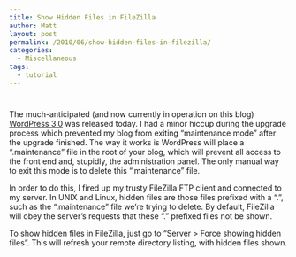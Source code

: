 ```yaml
---
title: Show Hidden Files in FileZilla
author: Matt
layout: post
permalink: /2010/06/show-hidden-files-in-filezilla/
categories:
  - Miscellaneous
tags:
  - tutorial
---
```

# 

The much-anticipated (and now currently in operation on this blog) [WordPress 3.0][1] was released today. I had a minor hiccup during the upgrade process which prevented my blog from exiting “maintenance mode” after the upgrade finished. The way it works is WordPress will place a “.maintenance” file in the root of your blog, which will prevent all access to the front end and, stupidly, the administration panel. The only manual way to exit this mode is to delete this “.maintenance” file.

 [1]: http://wordpress.org/development/2010/06/thelonious/

In order to do this, I fired up my trusty FileZilla FTP client and connected to my server. In UNIX and Linux, hidden files are those files prefixed with a “.”, such as the “.maintenance” file we’re trying to delete. By default, FileZilla will obey the server’s requests that these “.” prefixed files not be shown.

To show hidden files in FileZilla, just go to “Server > Force showing hidden files”. This will refresh your remote directory listing, with hidden files shown.